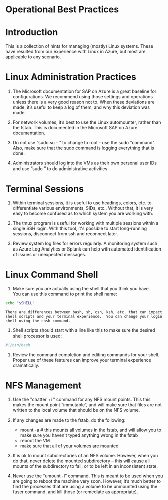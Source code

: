 # Operational Best Practices

# Introduction

This is a collection of hints for managing (mostly) Linux systems. These have resulted from our experience with Linux in Azure, but most are applicable to any scenario.

# Linux Administration Practices

1. The Microsoft documentation for SAP on Azure is a great baseline for configurations.  We recommend using those settings and operations unless there is a very good reason not to.  When these deviations are made, it’s useful to keep a log of them, and why this deviation was made.

1.	For network volumes, it’s best to use the Linux automounter, rather than the fstab.  This is documented in the Microsoft SAP on Azure documentation.

1.	Do not use “sudo su - “ to change to root - use the sudo "command".  Also, make sure that the sudo command is logging everything that is done.

1.	Administrators should log into the VMs as their own personal user IDs and use “sudo <command>” to do administrative activities

# Terminal Sessions

1.	Within terminal sessions, it is useful to use headings, colors, etc. to differentiate various environments, SIDs, etc..  Without that, it is very easy to become confused as to which system you are working with.

1.	The tmux program is useful for working with multiple sessions within a single SSH login.  With this tool, it's possible to start long-running sessions, disconnect from ssh and reconnect later.

1.	Review system log files for errors regularly.  A monitoring system such as Azure Log Analytics or Splunk can help with automated identification of issues or unexpected messages.



# Linux Command Shell

1. Make sure you are actually using the shell that you think you have.  
You can use this command to print the shell name: 
```bash
echo "$SHELL"
```

	There are differences between bash, sh, csh, ksh, etc. that can impact shell scripts and your terminal experience.  You can change your login shell using the chsh command.

1. Shell scripts should start with a line like this to make sure the desired shell processor is used:
	
```bash
#!/bin/bash
```

1. Review the command completion and editing commands for your shell.  Proper use of these features can improve your terminal experience dramatically.

# NFS Management

1.	Use the "chatter +i <mountpoint>" command for any NFS mount points.  This this makes the mount point “immutable”, and will make sure that files are not written to the local volume that should be on the NFS volume.

1.	If any changes are made to the fstab, do the following:

	* mount -a # this mounts all volumes in the fstab, and will allow you to make sure you haven't typed anything wrong in the fstab
	* reboot the VM
	* make sure that all of your volumes are mounted

1.	It is ok to mount subdirectories of an NFS volume.  However, when you do that, never delete the mounted subdirectory – this will cause all mounts of the subdirectory to fail, or to be left in an inconsistent state.

1.	Never use the “umount -l” command.  This is meant to be used when you are going to reboot the machine very soon.  However, it’s much better to find the processes that are using a volume to be unmounted using the fuser command, and kill those (or remediate as appropriate).
